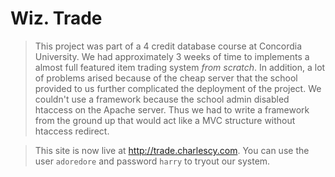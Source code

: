 # Wiz. Trade

> This project was part of a 4 credit database course at Concordia University. We had approximately 3 weeks of time to implements a almost full featured item trading system _from scratch_. In addition, a lot of problems arised because of the cheap server that the school provided to us further complicated the deployment of the project. We couldn't use a framework because the school admin disabled htaccess on the Apache server. Thus we had to write a framework from the ground up that would act like a MVC structure without htaccess redirect.

> This site is now live at http://trade.charlescy.com. You can use the user `adoredore` and password `harry` to tryout our system.